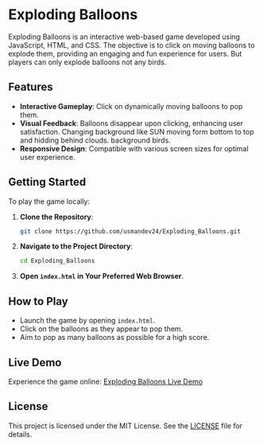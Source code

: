 
# Exploding Balloons

Exploding Balloons is an interactive web-based game developed using JavaScript, HTML, and CSS. The objective is to click on moving balloons to explode them, providing an engaging and fun experience for users.
But players can only explode balloons not any birds.

## Features

- **Interactive Gameplay**: Click on dynamically moving balloons to pop them.
- **Visual Feedback**: Balloons disappear upon clicking, enhancing user satisfaction. Changing background like SUN moving form
bottom to top and hidding behind clouds. background birds.
- **Responsive Design**: Compatible with various screen sizes for optimal user experience.

## Getting Started

To play the game locally:

1. **Clone the Repository**:

   ```bash
   git clone https://github.com/usmandev24/Exploding_Balloons.git
   ```

2. **Navigate to the Project Directory**:

   ```bash
   cd Exploding_Balloons
   ```

3. **Open `index.html` in Your Preferred Web Browser**.

## How to Play

- Launch the game by opening `index.html`.
- Click on the balloons as they appear to pop them.
- Aim to pop as many balloons as possible for a high score.

## Live Demo

Experience the game online: [Exploding Balloons Live Demo](https://usmandev24.github.io/Exploding_Balloons/)

## License

This project is licensed under the MIT License. See the [LICENSE](https://github.com/usmandev24/Exploding_Balloons/blob/main/LICENSE) file for details.


